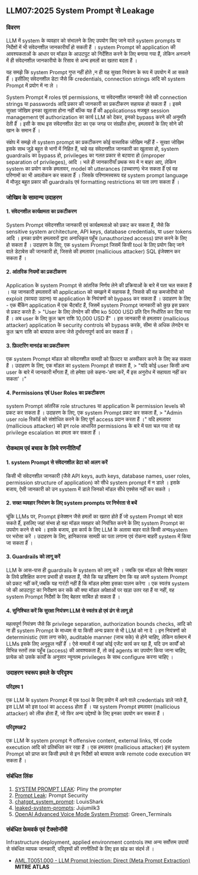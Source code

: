 ## LLM07:2025 System Prompt से Leakage

### विवरण

LLM में system के व्यवहार को संभालने के लिए उपयोग किए जाने वाले system prompts या निर्देशों में भी संवेदनशील जानकारीयाँ हो सकती हैं । system Prompt को application की आवश्यकताओं के आधार पर मॉडल के आउटपुट को निर्देशित करने के लिए बनाया गया हैं, लेकिन अनजाने में ही संवेदनशील जानकारीयो के रिसाव से अन्य हमलों का खतरा बदता हैं ।

यह समझे कि system Prompt गुप्त नहीं होते ,न ही यह सुरक्षा नियंत्रण के रूप में उपयोग में आ सकते हैंं । इसीलिए संवेदनशील डेटा जैसे कि credentials, connection strings आदि को system Prompt में प्रयोग में ना ले ।

System Prompt में roles एवं permissions, या संवेदनशील जानकारी जेसे की connection strings या passwords आदि प्रकार की जानकारी का प्रकटीकरण सहायक हो सकता हैं । इसमे सुरक्षा जोखिम इनका खुलासा होना नहीं बल्कि यह हैंं की applicationss मजबूत session management एवं authorization का कार्य LLM को देकर, इनको bypass करने की अनुमति देती हैंं । इसी के साथ इस संवेदनशील डेटा का एक जगह पर संग्रहीत होना, हमलावरों के लिए सोने की खान के समान हैंं ।

संक्षेप में समझे तो system prompt का प्रकटीकरण कोई वास्तविक जोखिम नहीं हैं - सुरक्षा जोखिम इसके साथ जुड़े बहुत से भागों में निहित हैं, चाहे वह संवेदनशील जानकारी का खुलासा हो, system guardrails का bypass हो, privileges का गलत प्रकार से बटवारा हो (improper separation of privileges), आदि । भले ही जानकारीयाँ प्रथक रूप में न बाहर आए, लेकिन system का प्रयोग करके हमलावर, model को utterances (उच्चारण) भेज सकता हैंं एवं वह परिणामों का भी अवलोकन कर सकता हैंं । जिसके परिणामस्वरूप वह system prompt language में मौजूद बहुत प्रकार की guardrails एवं formatting restrictions का पता लगा सकता हैंं ।

### जोखिम के सामान्य उदाहरण

#### 1. संवेदनशील कार्यक्षमता का प्रकटीकरण 
  System Prompt संवेदनशील जानकारी एवं कार्यक्षमताओ को प्रकट कर सकता हैं, जैसे कि sensitive system architecture, API keys, database credentials, या user tokens आदि । 
  इनका प्रयोग हमलावरों द्वारा अनाधिकृत पहूँच (unauthorized access) प्राप्त करने के लिए हो सकता हैं । उदाहरण के लिए, एक system Prompt जिसमें किसी tool के लिए प्रयोग किए जाने वाले डेटाबेस की जानकारी हो, जिससे की हमलावर (mallicious attacker) SQL इंजेक्शन कर सकता हैं ।
#### 2. आंतरिक नियमों का प्रकटीकरण
  Application के system Prompt से आंतरिक निर्णय लेने की प्रक्रियाओं के बारे में पता चल सकता हैं । यह जानकारी हमलावरों को application को समझने में सहायक है, जिससे की वह कमजोरीयो को exploit (फायदा उठाना) या application के नियंत्रणों को bypass कर सकता हैं । उदाहरण के लिए - एक बैंकिंग application में एक चैटबॉट हैं, जिसमें system Prompt जानकारी को कुछ इस प्रकार से प्रकट करते हैं: 
    > "User के लिए लेनदेन की सीमा ko 5000 USD प्रति दिन निर्धारित कर दिया गया हैं । अब user के लिए कुल ऋण राशि 10,000 USD हैं" । इस जानकारी से हमलावर (mallicious attacker) application के security controls को bypass करके, सीमा से अधिक लेनदेन या कुल ऋण राशि को बायपास करना जेसे दुर्भावनापूर्ण कार्य कर सकता हैंं ।
#### 3. फ़िल्टरिंग मानदंड का प्रकटीकरण
  एक system Prompt मॉडल को संवेदनशील सामग्री को फ़िल्टर या अस्वीकार करने के लिए कह सकता हैं । उदाहरण के लिए, एक मॉडल का system Prompt हो सकता हैं,
    > "यदि कोई user किसी अन्य user के बारे में जानकारी माँगता हैं, तो हमेशा उसे कहना-'क्षमा करें, मैं इस अनुरोध में सहायता नहीं कर सकता' ।"
#### 4. Permissions एवं User Roles का प्रकटीकरण
  system Prompt आंतरिक role structures या application के permission levels को प्रकट कर सकता हैं । उदाहरण के लिए, एक system Prompt प्रकट कर सकता हैं,
    > "Admin user role रिकॉर्ड को संशोधित करने के लिए पूर्ण access प्रदान करता हैं ।" यदि हमलावर (mallicious attacker) को इन role आधारित  permissions के बारे में पता चल गया तो वह privilege escalation का हमला कर सकता हैंं ।

### रोकथाम एवं बचाव के लिये रणनीतियाँ

#### 1. system Prompt से संवेदनशील डेटा को अलग करें
  किसी भी संवेदनशील जानकारी (जैसे API keys, auth keys, database names, user roles, permission structure of application) को सीधे system prompt में न डाले । इसके बजाय, ऐसी जानकारी को उन system में डाले जिनको मॉडल सीधे एक्सेस नहीं कर सकते ।
#### 2. सख्त व्यवहार नियंत्रण के लिए system prompts पर निर्भरता से बचें
  चूंकि LLMs पर, Prompt इंजेक्शन जैसे हमलों का खतरा होते हैंं जो system Prompt को बदल सकते हैंं, इसलिए जहां संभव हो वहा मॉडल व्यवहार को नियंत्रित करने के लिए system Prompt का उपयोग करने से बचे । इसके बजाय, इस कार्य के लिए LLM के अलावा बाहर वाले किसी अन्यsystem पर भरोसा करें । उदाहरण के लिए, हानिकारक सामग्री का पता लगाना एवं रोकना बाहरी system में किया जा सकता हैंं ।
#### 3. Guardrails को लागू करें
  LLM के आस-पास ही guardrails के system को लागू करें । जबकि एक मॉडल को विशेष व्यवहार के लिये प्रशिक्षित करना प्रभावी हो सकता हैं, जैसे कि यह प्रशिक्षण देना कि वह अपने system Prompt को प्रकट नहीं करें,जबकि यह गारंटी नहीं हैं कि मॉडल हमेशा इसका पालन करेगा । एक स्वतंत्र system जो की आउटपुट का निरीक्षण कर सकें की क्या मॉडल अपेक्षाओं पर खड़ा उतर रहा हैं या नहीं, वह system Prompt निर्देशों के लिए बेहतर साबित हो सकता हैं ।
#### 4. सुनिश्चित करें कि सुरक्षा नियंत्रण LLM से स्वतंत्र हो एवं ढंग से लागू हो
  महत्वपूर्ण नियंत्रण जैसे कि privilege separation, authorization bounds checks, आदि को ना ही system Prompt के माध्यम से या किसी अन्य प्रकार से भी LLM को ना दे । इन नियंत्रणों को deterministic (पता लगा सके), auditable manner (जाच सके) से होने चाहिए, लेकिन वर्तमान में LLMs इसके लिए अनुकूल नहीं हैंं । ऐसे मामलों में जहां कोई एजेंट कार्य कर रहा हैं, यदि उन कार्यों को विभिन्न स्तरों तक पहूँच (access) की आवश्यकता हैं, तो कई  agents का उपयोग किया जाना चाहिए, प्रत्येक को उसके कार्यों के अनुसार न्यूनतम privileges के साथ configure करना चाहिए ।

### उदाहरण स्वरूप हमले के परिदृश्य

#### परिद्रश्य 1
  एक LLM के system Prompt में एक tool के लिए प्रयोग में आने वाले credentials डाले जाते हैं, इस LLM को इस tool का access होता हैंं । यह system Prompt हमलावर (mallicious attacker) को लीक होता हैं, जो फिर अन्य उद्देश्यों के लिए इनका उपयोग कर सकता हैं ।
#### परिदृश्य#2
  एक LLM के system prompt ने offensive content, external links, एवं code execution आदि को प्रतिबंधित कर रखा हैं । एक हमलावर (mallicious attacker) इस system Prompt को प्राप्त कर किसी हमले 
  से इन निर्देशों को बायपास करके remote code execution कर सकता हैं ।

### संबंधित लिंक

1. [SYSTEM PROMPT LEAK](https://x.com/elder_plinius/status/1801393358964994062): Pliny the prompter
2. [Prompt Leak](https://www.prompt.security/vulnerabilities/prompt-leak): Prompt Security
3. [chatgpt_system_prompt](https://github.com/LouisShark/chatgpt_system_prompt): LouisShark
4. [leaked-system-prompts](https://github.com/jujumilk3/leaked-system-prompts): Jujumilk3
5. [OpenAI Advanced Voice Mode System Prompt](https://x.com/Green_terminals/status/1839141326329360579): Green_Terminals

### संबंधित फ्रेमवर्क एवं टैक्सोनॉमी

Infrastructure deployment, applied environment controls तथा अन्य सर्वोत्तम उपायों से संबंधित व्यापक जानकारी, परिदृश्यों की रणनीतियों के लिए इस खंड का संदर्भ लें ।

- [AML.T0051.000 - LLM Prompt Injection: Direct (Meta Prompt Extraction)](https://atlas.mitre.org/techniques/AML.T0051.000) **MITRE ATLAS**